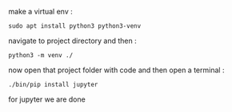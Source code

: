 make a virtual env :

```shell
sudo apt install python3 python3-venv
```

navigate to project directory and then :
```shell
python3 -m venv ./
```

now open that project folder with code and then open a terminal :
```shell
./bin/pip install jupyter
```

for jupyter we are done









